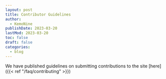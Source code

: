 ```yaml
---
layout: post
title: Contributor Guidelines
author: 
  - KemoNine
publishDate: 2023-03-20
lastMod: 2023-03-20
toc: false
draft: false
categories:
  - blog
---
```


We have published guidelines on submitting contributions to the site [here]({{< ref "/faq/contributing" >}})
